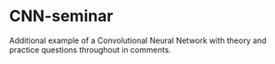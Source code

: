 # CNN-seminar
Additional example of a Convolutional Neural Network with theory and practice questions throughout in comments. 
